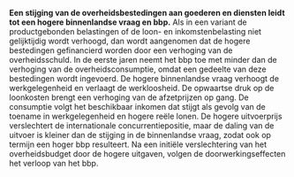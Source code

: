 **Een stijging van de overheidsbestedingen aan goederen en diensten leidt tot een hogere binnenlandse vraag en bbp.** Als in een variant de productgebonden belastingen of de loon- en inkomstenbelasting niet gelijktijdig wordt verhoogd, dan wordt aangenomen dat de hogere bestedingen gefinancierd worden door een verhoging van de overheidsschuld. In de eerste jaren neemt het bbp toe met minder dan de verhoging van de overheidsconsumptie, omdat een gedeelte van deze bestedingen wordt ingevoerd. De hogere binnenlandse vraag verhoogt de werkgelegenheid en verlaagt de werkloosheid. De opwaartse druk op de loonkosten brengt een verhoging van de afzetprijzen op gang. De consumptie volgt het beschikbaar inkomen dat stijgt als gevolg van de toename in werkgelegenheid en hogere reële lonen. De hogere uitvoerprijs verslechtert de internationale concurrentiepositie, maar de daling van de uitvoer is kleiner dan de stijging in de binnenlandse vraag, zodat ook op termijn een hoger bbp resulteert. Na een initiële verslechtering van het overheidsbudget door de hogere uitgaven, volgen de doorwerkingseffecten het verloop van het bbp.
